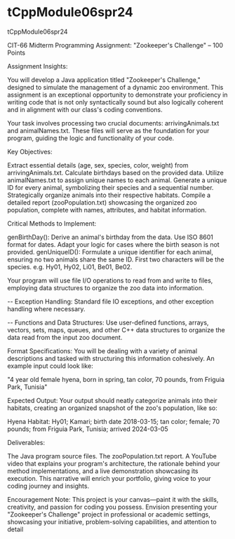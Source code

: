 # tCppModule06spr24
tCppModule06spr24

CIT-66 Midterm Programming Assignment: "Zookeeper's Challenge" – 100 Points

Assignment Insights:

You will develop a Java application titled "Zookeeper's Challenge," designed to simulate the management of a dynamic zoo environment. This assignment is an exceptional opportunity to demonstrate your proficiency in writing code that is not only syntactically sound but also logically coherent and in alignment with our class's coding conventions.

Your task involves processing two crucial documents: arrivingAnimals.txt and animalNames.txt. These files will serve as the foundation for your program, guiding the logic and functionality of your code.

Key Objectives:

Extract essential details (age, sex, species, color, weight) from arrivingAnimals.txt.
Calculate birthdays based on the provided data.
Utilize animalNames.txt to assign unique names to each animal.
Generate a unique ID for every animal, symbolizing their species and a sequential number.
Strategically organize animals into their respective habitats.
Compile a detailed report (zooPopulation.txt) showcasing the organized zoo population, complete with names, attributes, and habitat information.

Critical Methods to Implement:

genBirthDay(): Derive an animal's birthday from the data. Use ISO 8601 format for dates. Adapt your logic for cases where the birth season is not provided.
genUniqueID(): Formulate a unique identifier for each animal, ensuring no two animals share the same ID. First two characters will be the species. e.g. Hy01, Hy02, Li01, Be01, Be02. 

Your program will use file I/O operations to read from and write to files, employing data structures to organize the zoo data into information.

-- Exception Handling: Standard file IO exceptions, and other exception handling where necessary.

-- Functions and Data Structures: Use user-defined functions, arrays, vectors, sets, maps, queues, and other C++ data structures to organize the data read from the input zoo document.

Format Specifications: You will be dealing with a variety of animal descriptions and tasked with structuring this information cohesively. An example input could look like:

"4 year old female hyena, born in spring, tan color, 70 pounds, from Friguia Park, Tunisia"

Expected Output: Your output should neatly categorize animals into their habitats, creating an organized snapshot of the zoo's population, like so:

Hyena Habitat:
Hy01; Kamari; birth date 2018-03-15; tan color; female; 70 pounds; from Friguia Park, Tunisia; arrived 2024-03-05

Deliverables:

The Java program source files.
The zooPopulation.txt report.
A YouTube video that explains your program's architecture, the rationale behind your method implementations, and a live demonstration showcasing its execution. This narrative will enrich your portfolio, giving voice to your coding journey and insights.

Encouragement Note: This project is your canvas—paint it with the skills, creativity, and passion for coding you possess. Envision presenting your "Zookeeper's Challenge" project in professional or academic settings, showcasing your initiative, problem-solving capabilities, and attention to detail
